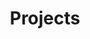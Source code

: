 ---
layout: archive-categories
title: Projects
permalink: /projects
# cover: /docs/assets/images/
articles:
  data_sources: [projects]
  exclude_tags: [demo, talk]
---